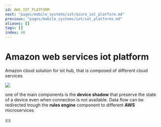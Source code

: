 ```yaml
---
id: AWS_IOT_PLATFORM
next: "pages/mobile_systems/iot/azure_iot_platform.md"
previous: "pages/mobile_systems/iot/iot_platforms.md"
aliases: []
tags: []
index: 48
---
```


# Amazon web services iot platform

Amazon cloud solution for iot hub, that is composed of different cloud services

![](assets/mobile_systems/Pasted%20image%2020240613162351.png)

one of the main components is the **device shadow** that preserve the state of a device even when connection is not available.
Data flow can be redirected trough the **rules engine** component to different **AWS** microservices

[<](pages/mobile_systems/iot/iot_platforms.md)[>](pages/mobile_systems/iot/azure_iot_platform.md)
